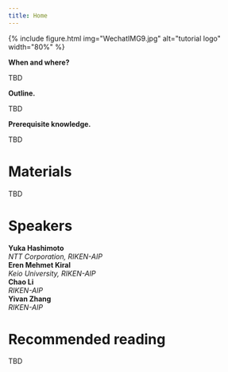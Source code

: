 ```yaml
---
title: Home
---
```


{% include figure.html img="WechatIMG9.jpg" alt="tutorial logo" width="80%" %}

<b>When and where?</b> 

TBD

<!-- This tutorial will <b><i>bridge the two often separate communities of tensor factorizations and circuit representations</i></b>, which investigate concepts that are intimately related.

By connecting these fields, we highlight <b><i>a series of opportunities that can benefit both communities</i></b>.
We will draw theoretical as well as practical connections, e.g., in <cite>efficient probabilistic inference</cite>, <cite>reliable neuro-symbolic AI</cite> and <cite>scalable statistical modeling</cite>.
Second, we will introduce  a modular "Lego block" approach to build tensorized circuit architectures in a unified way. 
This, in turn, allows us to systematically construct and explore various circuit and tensor factorization models while maintaining tractability.
At the end of it, the audience will learn about the state-of-the-art in representing, learning and scaling tensor factorizations and circuits. -->

<b>Outline.</b> 

TBD

<b>Prerequisite knowledge.</b>  

TBD

<!-- ✨ Check out also the Workshop on <a href="https://april-tools.github.io/colorai/">Connecting Low-Rank Representations</a> in AI at ICJAI-25! ✨ -->

# Materials

TBD
<!-- You can find the slides of the tutorial <a href="files/slides.pdf">here</a>. -->

# Speakers

<div id="speakers">
    <div class="speaker">
        <!-- <img class="avatar" src="https://loreloc.github.io/static/propic.jpg"><br/> -->
        <div class="speaker-name">
        <!-- <b><a href="https://loreloc.github.io/">Yuka Hashimoto</a></b></div> -->
        <b>Yuka Hashimoto</b></div>
        <div class="speaker-uni">
        <i> NTT Corporation, RIKEN-AIP</i>
        </div>
    </div>
    <div class="speaker">
        <!-- <img class="avatar" src="https://april-tools.github.io/images/people/aver.jpg"><br/> -->
        <div class="speaker-name">
        <!-- <b><a href="https://april-tools.github.io/">Eren Mehmet Kiralt</a></b></div> -->
        <b>Eren Mehmet Kiral</b></div>
        <div class="speaker-uni">
        <i> Keio University, RIKEN-AIP</i>
        </div>
    </div>
    <div class="speaker">
        <!-- <img class="avatar" src="https://april-tools.github.io/images/people/aver.jpg"><br/> -->
        <div class="speaker-name">
        <!-- <b><a href="https://april-tools.github.io/">Chao Li</a></b></div> -->
        <b>Chao Li</b></div>
        <div class="speaker-uni">
        <i> RIKEN-AIP</i>
        </div>
    </div>
    <div class="speaker">
        <!-- <img class="avatar" src="https://april-tools.github.io/images/people/aver.jpg"><br/> -->
        <div class="speaker-name">
        <!-- <b><a href="https://april-tools.github.io/">Yivan Zhang</a></b></div> -->
        <b>Yivan Zhang</b></div>
        <div class="speaker-uni">
        <i> RIKEN-AIP</i>
        </div>
    </div>
</div>



# Recommended reading

TBD

<!-- - Loconte et al. 2024 - [What is the Relationship between Tensor Factorizations and Circuits (and How Can We Exploit it)?](https://arxiv.org/abs/2409.07953v1)
- Choi et al. 2020 - [Probabilistic Circuits: A Unifying Framework for Tractable Probabilistic Models](https://yoojungchoi.github.io/files/ProbCirc20.pdf)
- Ahmed et al. 2022 - [Semantic Probabilistic Layers for Neuro-Symbolic Learning](https://proceedings.neurips.cc/paper_files/paper/2022/hash/c182ec594f38926b7fcb827635b9a8f4-Abstract-Conference.html) -->

<!-- > Last build date: {{ site.time | date: "%Y-%m-%d" }}. -->
